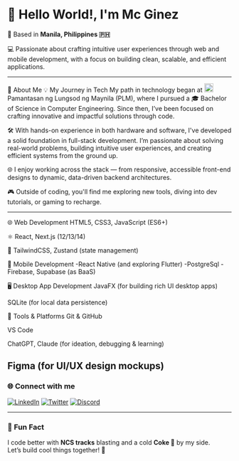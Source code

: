 # 👋 Hello World!, I'm Mc Ginez

📍 Based in **Manila, Philippines 🇵🇭**  

💻 Passionate about crafting intuitive user experiences through web and mobile development, with a focus on building clean, scalable, and efficient applications.

---

🚀 About Me
💡 My Journey in Tech
My path in technology began at <img src="https://upload.wikimedia.org/wikipedia/en/9/95/PLM_Seal_2013.png" width="20" height="20" alt="PLM logo" /> Pamantasan ng Lungsod ng Maynila (PLM), where I pursued a 🎓 Bachelor of Science in Computer Engineering. Since then, I’ve been focused on crafting innovative and impactful solutions through code.

🛠️ With hands-on experience in both hardware and software, I've developed a solid foundation in full-stack development. I’m passionate about solving real-world problems, building intuitive user experiences, and creating efficient systems from the ground up.

🌐 I enjoy working across the stack — from responsive, accessible front-end designs to dynamic, data-driven backend architectures.

🎮 Outside of coding, you'll find me exploring new tools, diving into dev tutorials, or gaming to recharge.

---

🌐 Web Development
HTML5, CSS3, JavaScript (ES6+)

⚛️ React, Next.js (12/13/14)

🎨 TailwindCSS, Zustand (state management)

📱 Mobile Development
-React Native (and exploring Flutter)
-PostgreSql
-Firebase, Supabase (as BaaS)

🖥️ Desktop App Development
JavaFX (for building rich UI desktop apps)

SQLite (for local data persistence)

🧰 Tools & Platforms
Git & GitHub

VS Code

ChatGPT, Claude (for ideation, debugging & learning)

Figma (for UI/UX design mockups)
---

### 🌐 Connect with me

[![LinkedIn](https://img.shields.io/badge/-LinkedIn-0A66C2?style=for-the-badge&logo=linkedin&logoColor=white)](https://www.linkedin.com/in/mcginez)
[![Twitter](https://img.shields.io/badge/-Twitter-1DA1F2?style=for-the-badge&logo=twitter&logoColor=white)](https://x.com/mc_ggez)
[![Discord](https://img.shields.io/badge/-Discord-5865F2?style=for-the-badge&logo=discord&logoColor=white)](https://discordapp.com/users/elonnmusk.)


---

### 💬 Fun Fact  
I code better with **NCS tracks** blasting and a cold **Coke 🥤** by my side.  
Let’s build cool things together! 🙌



